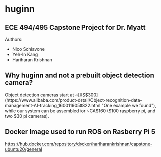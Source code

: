 # huginn
## ECE 494/495 Capstone Project for Dr. Myatt

Authors:
- Nico Schiavone
- Yeh-In Kang
- Hariharan Krishnan

## Why huginn and not a prebuilt object detection camera?
Object detection cameras start at ~[US$300](https://www.alibaba.com/product-detail/Object-recognition-data-management-AI-tracking_1600119050822.html "One example we found"), while our system can be assembled for ~CA$160 ($100 raspberry pi, and two $30 pi cameras).

## Docker Image used to run ROS on Rasberry Pi 5
https://hub.docker.com/repository/docker/hariharankrishnan/capstone-ubuntu20/general

